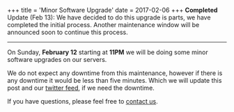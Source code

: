 +++
title = 'Minor Software Upgrade'
date = 2017-02-06
+++
**Completed** Update (Feb 13): We have decided to do this upgrade is parts, we have completed the initial process. Another maintenance window will be announced soon to continue this process.

---

On Sunday, **February 12** starting at **11PM** we will be doing some minor software upgrades on our servers.

We do not expect any downtime from this maintenance, however if there is any downtime it would be less than five minutes. Which we will update this post and our [twitter feed](https://twitter.com/madscitechcloud), if we need the downtime.

If you have questions, please feel free to [contact us](https://madscitech.com/about/contact/).